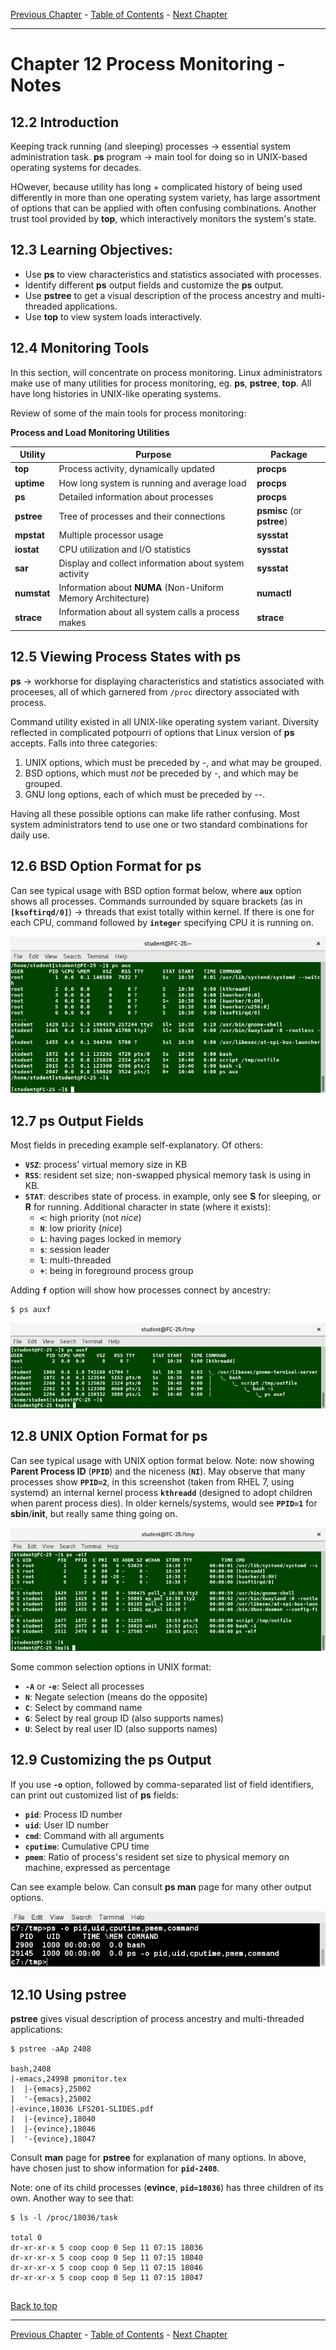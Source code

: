 [Previous Chapter](../Ch11-systemmonitoring/notes_Ch11.md) - [Table of Contents](../README.md#table-of-contents) - [Next Chapter](../Ch13-title/notes_Ch13.md)

---

# Chapter 12 Process Monitoring - Notes

## 12.2 Introduction
Keeping track running (and sleeping) processes -> essential system administration task. **ps** program -> main tool for doing so in UNIX-based operating systems for decades.

HOwever, because utility has long + complicated history of being used differently in more than one operating system variety, has large assortment of options that can be applied with often confusing combinations. Another trust tool provided by **top**, which interactively monitors the system's state.


## 12.3 Learning Objectives:
- Use **ps** to view characteristics and statistics associated with processes.
- Identify different **ps** output fields and customize the **ps** output.
- Use **pstree** to get a visual description of the process ancestry and multi-threaded applications.
- Use **top** to view system loads interactively.


## 12.4 Monitoring Tools
In this section, will concentrate on process monitoring. Linux administrators make use of many utilities for process monitoring, eg. **ps**, **pstree**, **top**. All have long histories in UNIX-like operating systems.

Review of some of the main tools for process monitoring:

**Process and Load Monitoring Utilities**

Utility | Purpose | Package
------- | ------- | -------
**top** | Process activity, dynamically updated | **procps**
**uptime** | How long system is running and average load | **procps**
**ps** | Detailed information about processes | **procps**
**pstree** | Tree of processes and their connections | **psmisc** (or **pstree**)
**mpstat** | Multiple processor usage | **sysstat**
**iostat** | CPU utilization and I/O statistics | **sysstat**
**sar** | Display and collect information about system activity | **sysstat**
**numstat** | Information about **NUMA** (Non-Uniform Memory Architecture) | **numactl**
**strace** | Information about all system calls a process makes | **strace**


## 12.5 Viewing Process States with ps
**ps** -> workhorse for displaying characteristics and statistics associated with proceeses, all of which garnered from `/proc` directory associated with process.

Command utility existed in all UNIX-like operating system variant. Diversity reflected in complicated potpourri of options that Linux version of **ps** accepts. Falls into three categories:
1. UNIX options, which must be preceded by -, and what may be grouped.
2. BSD options, which must *not* be preceded by -, and which may be grouped.
3. GNU long options, each of which must be preceded by --.

Having all these possible options can make life rather confusing. Most system administrators tend to use one or two standard combinations for daily use.


## 12.6 BSD Option Format for ps
Can see typical usage with BSD option format below, where **`aux`** option shows all processes. Commands surrounded by square brackets (as in **`[ksoftirqd/0]`**) -> threads that exist totally within kernel. If there is one for each CPU, command followed by **`integer`** specifying CPU it is running on.

![psaux](/images/psaux.png)


## 12.7 ps Output Fields
Most fields in preceding example self-explanatory. Of others:
- **`VSZ`**: process' virtual memory size in KB
- **`RSS`**: resident set size; non-swapped physical memory task is using in KB.
- **`STAT`**: describes state of process. in example, only see **S** for sleeping, or **R** for running. Additional character in state (where it exists):
  - **`<`**: high priority (not *nice*)
  - **`N`**: low priority (*nice*)
  - **`L`**: having pages locked in memory
  - **`s`**: session leader
  - **`l`**: multi-threaded
  - **`+`**: being in foreground process group

Adding **`f`** option will show how processes connect by ancestry:
```shell
$ ps auxf
```
![psauxf](/images/psauxf.png)


## 12.8 UNIX Option Format for ps
Can see typical usage with UNIX option format below. Note: now showing **Parent Process ID** (**`PPID`**) and the niceness (**`NI`**). May observe that many processes show **`PPID=2`**, in this screenshot (taken from RHEL 7, using systemd)
an internal kernel process **`kthreadd`** (designed to adopt children when parent process dies). In older kernels/systems, would see **`PPID=1`** for **sbin**/**init**, but really same thing going on.

![pself](/images/pself.png)

Some common selection options in UNIX format:
- **`-A`** or **`-e`**: Select all processes
- **`N`**: Negate selection (means do the opposite)
- **`C`**: Select by command name
- **`G`**: Select by real group ID (also supports names)
- **`U`**: Select by real user ID (also supports names)


## 12.9 Customizing the ps Output
If you use **`-o`** option, followed by comma-separated list of field identifiers, can print out customized list of **ps** fields:
- **`pid`**: Process ID number
- **`uid`**: User ID number
- **`cmd`**: Command with all arguments
- **`cputime`**: Cumulative CPU time
- **`pmem`**: Ratio of process's resident set size to physical memory on machine, expressed as percentage

Can see example below. Can consult **ps man** page for many other output options.

![psopt](/images/psopt.png)


## 12.10 Using pstree
**pstree** gives visual description of process ancestry and multi-threaded applications:
```
$ pstree -aAp 2408

bash,2408
|-emacs,24998 pmonitor.tex
|  |-{emacs},25002
|  '-{emacs},25002
|-evince,18036 LFS201-SLIDES.pdf
|  |-{evince},18040
|  |-{evince},18046
|  '-{evince},18047
```
Consult **man** page for **pstree** for explanation of many options. In above, have chosen just to show information for **`pid-2408`**.

Note: one of its child processes (**evince**, **`pid=18036`**) has three children of its own. Another way to see that:
```shell
$ ls -l /proc/18036/task

total 0
dr-xr-xr-x 5 coop coop 0 Sep 11 07:15 18036
dr-xr-xr-x 5 coop coop 0 Sep 11 07:15 18040
dr-xr-xr-x 5 coop coop 0 Sep 11 07:15 18046
dr-xr-xr-x 5 coop coop 0 Sep 11 07:15 18047
```

##

[Back to top](#)

---

[Previous Chapter](../Ch11-systemmonitoring/notes_Ch11.md) - [Table of Contents](../README.md#table-of-contents) - [Next Chapter](../Ch13-title/notes_Ch13.md)
